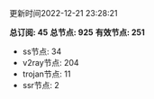 更新时间2022-12-21 23:28:21

**总订阅: 45**
**总节点: 925**
**有效节点: 251**
- ss节点: 34
- v2ray节点: 204
- trojan节点: 11
- ssr节点: 2
